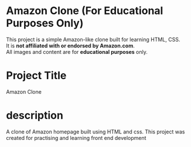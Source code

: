 # Amazon Clone (For Educational Purposes Only)
This project is a simple Amazon-like clone built for learning HTML, CSS.  
It is **not affiliated with or endorsed by Amazon.com**.  
All images and content are for **educational purposes** only.
# Project Title 
Amazon Clone 
# description 
A clone of Amazon homepage built using HTML and css. This project was created for practising and learning front end development 
